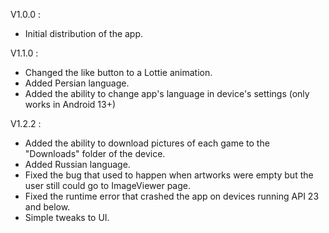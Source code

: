 V1.0.0 :

* Initial distribution of the app.

V1.1.0 :

* Changed the like button to a Lottie animation.
* Added Persian language.
* Added the ability to change app's language in device's settings (only works in Android 13+)

V1.2.2 :

* Added the ability to download pictures of each game to the "Downloads" folder of the device.
* Added Russian language.
* Fixed the bug that used to happen when artworks were empty but the user still could go to
  ImageViewer page.
* Fixed the runtime error that crashed the app on devices running API 23 and below.
* Simple tweaks to UI.